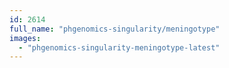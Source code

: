 ```yaml
---
id: 2614
full_name: "phgenomics-singularity/meningotype"
images: 
  - "phgenomics-singularity-meningotype-latest"
---
```

